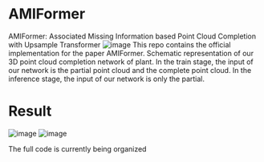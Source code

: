 # AMIFormer
AMIFormer: Associated Missing Information based Point Cloud Completion with Upsample Transformer
![image](https://github.com/user-attachments/assets/976caff9-078c-4de7-b545-a04a0b70498b)
This repo contains the official implementation for the paper AMIFormer. Schematic representation of our 3D point cloud completion network of plant. In the train stage, the input of our network is the partial point cloud and the complete point cloud. In the inference stage, the input of our network is only the partial.

# Result
![image](https://github.com/user-attachments/assets/c183c5ea-0c36-43ac-8024-87d6e9bd58d7)
![image](https://github.com/user-attachments/assets/1fc79213-14ba-4323-afaa-50ffd1bc291a)

The full code is currently being organized
